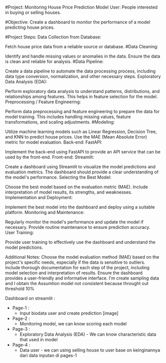 #Project: Monitoring House Price Prediction Model
User:
People interested in buying or selling houses.

#Objective:
Create a dashboard to monitor the performance of a model predicting house prices.

#Project Steps:
Data Collection from Database:

Fetch house price data from a reliable source or database.
#Data Cleaning:

Identify and handle missing values or anomalies in the data. Ensure the data is clean and reliable for analysis.
#Data Pipeline:

Create a data pipeline to automate the data processing process, including data type conversion, normalization, and other necessary steps.
Exploratory Data Analysis (EDA):

Perform exploratory data analysis to understand patterns, distributions, and relationships among features. This helps in feature selection for the model.
Preprocessing / Feature Engineering:

Perform data preprocessing and feature engineering to prepare the data for model training. This includes handling missing values, feature transformations, and scaling adjustments.
#Modeling:

Utilize machine learning models such as Linear Regression, Decision Tree, and KNN to predict house prices. Use the MAE (Mean Absolute Error) metric for model evaluation.
Back-end: FastAPI:

Implement the back-end using FastAPI to provide an API service that can be used by the front-end.
Front-end: Streamlit:

Create a dashboard using Streamlit to visualize the model predictions and evaluation metrics. The dashboard should provide a clear understanding of the model's performance.
Selecting the Best Model:

Choose the best model based on the evaluation metric (MAE). Include interpretation of model results, its strengths, and weaknesses.
Implementation and Deployment:

Implement the best model into the dashboard and deploy using a suitable platform.
Monitoring and Maintenance:

Regularly monitor the model's performance and update the model if necessary. Provide routine maintenance to ensure prediction accuracy.
User Training:

Provide user training to effectively use the dashboard and understand the model predictions.

Additional Notes:
Choose the model evaluation method (MAE) based on the project's specific needs, especially if the data is sensitive to outliers.
Include thorough documentation for each step of the project, including model selection and interpretation of results.
Ensure the dashboard provides a user-friendly and informative interface.
I'm create sampling data and I obtain the Assumtion model not consistent because throught out threshold 10% 

Dashboard on streamlit :
- Page-1 :
  - Input biodata user and create prediction
    [image]
- Page-2 :
  - Monitoring model, we can know scoring each model
- Page-3 :
  - Exploratory Data Analysis (EDA) - We can know characteristic data that used in model
- Page-4 :
  - Data user - we can using selling house to user base on keinginannya dari data inputan di pages-1
